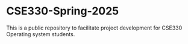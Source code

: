 # CSE330-Spring-2025
This is a public repository to facilitate project development for CSE330 Operating system students.
